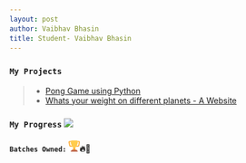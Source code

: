 ```yaml
---
layout: post
author: Vaibhav Bhasin
title: Student- Vaibhav Bhasin
---
```


### `My Projects`

> * [Pong Game using Python](https://rodincode.github.io/coderprojects/ponggame)
> * [Whats your weight on different planets - A Website](https://rodincode.github.io/coderprojects/website)

### `My Progress`  ![](https://progress-bar.dev/70)
#### `Batches Owned:` <img src="https://raw.githubusercontent.com/rodincode/coderprojects/master/assets/android-chrome-192x192-removebg-preview.png" alt="my rank" height="20" width="20"/>🔥🌟

